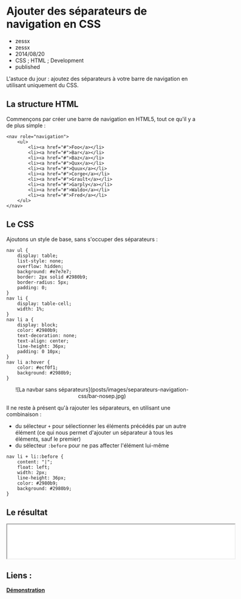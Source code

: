 # Ajouter des séparateurs de navigation en CSS
- zessx
- zessx
- 2014/08/20
- CSS ; HTML ; Development
- published

L'astuce du jour : ajoutez des séparateurs à votre barre de navigation en utilisant uniquement du CSS.

## La structure HTML

Commençons par créer une barre de navigation en HTML5, tout ce qu'il y a de plus simple :

	<nav role="navigation">
		<ul>
			<li><a href="#">Foo</a></li>
			<li><a href="#">Bar</a></li>
			<li><a href="#">Baz</a></li>
			<li><a href="#">Qux</a></li>
			<li><a href="#">Quux</a></li>
			<li><a href="#">Corge</a></li>
			<li><a href="#">Grault</a></li>
			<li><a href="#">Garply</a></li>
			<li><a href="#">Waldo</a></li>
			<li><a href="#">Fred</a></li>
		</ul>
	</nav>

## Le CSS

Ajoutons un style de base, sans s'occuper des séparateurs :

	nav ul {
		display: table;
		list-style: none;
		overflow: hidden;
		background: #e7e7e7;
		border: 2px solid #2980b9;
		border-radius: 5px;
		padding: 0;
	}
	nav li {
		display: table-cell;
		width: 1%;
	}
	nav li a {
		display: block;
		color: #2980b9;
		text-decoration: none;
		text-align: center;
		line-height: 36px;
		padding: 0 10px;
	}
	nav li a:hover {
		color: #ecf0f1;
		background: #2980b9;
	}

<center>![La navbar sans séparateurs](posts/images/separateurs-navigation-css/bar-nosep.jpg)</center>

Il ne reste à présent qu'à rajouter les séparateurs, en utilisant une combinaison :

 - du sélecteur `+` pour sélectionner les éléments précédés par un autre élément (ce qui nous permet d'ajouter un séparateur à tous les éléments, sauf le premier)
 - du sélecteur `:before` pour ne pas affecter l'élément lui-même

<!-- sep -->

	nav li + li::before {
		content: "|";
		float: left;
		width: 2px;
		line-height: 36px;
		color: #2980b9;
		background: #2980b9;
	}

## Le résultat

<center><iframe src="demos/separateurs-navigation-css/index.html" width="600" height="90"></iframe></center>

## Liens :
[**Démonstration**](http://blog.smarchal.com/demos/separateurs-navigation-css/index.html)